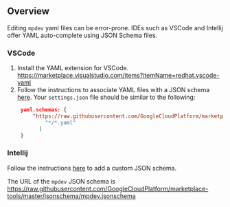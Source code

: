 ## Overview

Editing `mpdev` yaml files can be error-prone. IDEs such as VSCode and Intellij
offer YAML auto-complete using JSON Schema files.

### VSCode

1. Install the YAML extension for VSCode.
   https://marketplace.visualstudio.com/items?itemName=redhat.vscode-yaml
1. Follow the instructions to associate YAML files with a JSON schema
   [here](https://github.com/redhat-developer/vscode-yaml#associating-a-schema-to-a-glob-pattern-via-yamlschemas).
   Your `settings.json` file should be similar to the following:
   ```json
    yaml.schemas: {
        "https://raw.githubusercontent.com/GoogleCloudPlatform/marketplace-tools/master/jsonschema/mpdev.jsonschema": [
            "*/*.yaml"
          ]
    }
    ```

### Intellij

Follow the instructions
[here](https://www.jetbrains.com/help/idea/json.html#ws_json_schema_add_custom)
to add a custom JSON schema.

The URL of the `mpdev` JSON schema is
https://raw.githubusercontent.com/GoogleCloudPlatform/marketplace-tools/master/jsonschema/mpdev.jsonschema
